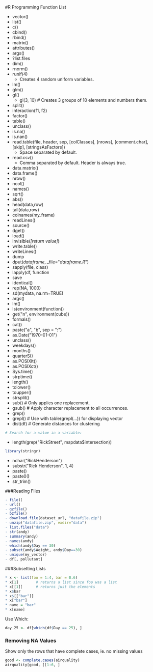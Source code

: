 #R Programming Function List

- vector()
- list()
- c()
- cbind()
- rbind()
- matrix()
- attributes()
- args()
- ?list.files
- dim()
- rnorm()
- runif(4)
  - Creates 4 random uniform variables.
- lm()
- glm()
- gl()
  - gl(3, 10)  # Creates 3 groups of 10 elements and numbers them.
- split()
- interaction(f1, f2)
- factor()
- table()
- unclass()
- is.na()
- is.nan()
- read.table(file, header, sep, [colClasses], [nrows], [comment.char], [skip], [stringsAsFactors])
  - Space separated by default.
- read.csv()  
  - Comma separated by default. Header is always true.
- data.matrix()
- data.frame()
- nrow()
- ncol()
- names()
- sqrt()
- abs()
- head(data,row)
- tail(data,row)
- colnames(my_frame)
- readLines()
- source()
- dget()
- load()
- invisible(_[return value]_)
- write.table()
- writeLines()
- dump
- dput(_dataframe_, _file="_dataframe.R_")
- sapply(file, class)
- lapply(df, function
- save
- identical()
- rep(NA, 1000)
- sd(mydata, na.rm=TRUE)
- args()
- lm()
- ls(environment(function))
- get("n", environment(cube))
- formals()
- cat()
- paste("a", "b", sep = ":")
- as.Date("1970-01-01")
- unclass()
- weekdays()
- months()
- quarterS()
- as.POSIXlt()
- as.POSIXct()
- Sys.time()
- strptime()
- length()
- tolower()
- toupper()
- strsplit()
- sub()    # Only applies one replacement.
- gsub()   # Apply character replacement to all occurrences.
- grep()
- grepl()  # Use with table(grepl(...)) for displaying vector
- dist(df) # Generate distances for clustering
```R
# Search for a value in a variable:
```
- length(grep("RickStreet", mapdata$intersection))
```R
library(stringr)
```
- nchar("RickHenderson")
- substr("Rick Henderson", 1, 4)
- paste()
- paste0()
- str_trim()

###Reading Files
```R
- file()
- url()
- gzfile()
- bzfile()
- download.file(dataset_url, "datafile.zip")
- unzip("datafile.zip", exdir="data")
- list.files("data")
- str(andy)
- summary(andy)
- names(andy)
- which(andy$Day == 30)
- subset(andy$Weight, andy$Day==30)
- unique(my_vector)
- df[, pollutant]
```

###Subsetting Lists
```R
* x <- list(foo = 1:4, bar = 0.6)
* x[1]        # returns a list since foo was a list
* x[[1]]      # returns just the elements
* x$bar
* x$[["bar"]]
* x["bar"]
* name = "bar"
* x[name]
```

Use Which: 
```R
day_25 <- df[which(df$Day == 25), ]
```

### Removing NA Values

Show only the rows that have complete cases, ie. no missing values
```R
good <- complete.cases(airquality)
airquality[good, ][1:6, ]
```
